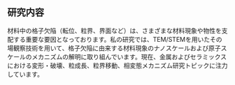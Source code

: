 ## 研究内容

材料中の格子欠陥（転位、粒界、界面など）は、さまざまな材料現象や物性を支配する重要な要因となっております。私の研究では、TEM/STEMを用いたその場観察技術を用いて、格子欠陥に由来する材料現象のナノスケールおよび原子スケールのメカニズムの解明に取り組んでいます。現在、金属およびセラミックスにおける変形・破壊、粒成長、粒界移動、相変態メカニズム研究トピックに注力しています。
